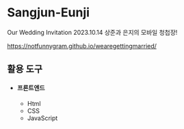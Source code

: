 # Sangjun-Eunji
Our Wedding Invitation
2023.10.14
상준과 은지의 모바일 청첩장!

https://notfunnygram.github.io/wearegettingmarried/


## 활용 도구
* #### 프론트엔드
  * Html
  * CSS
  * JavaScript
